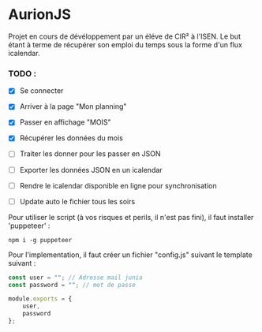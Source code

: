 # AurionJS

Projet en cours de dévéloppement par un éléve de CIR² à l'ISEN. Le but étant à terme de récupérer son emploi du temps sous la forme d'un flux icalendar. 

### TODO :
- [x] Se connecter
- [x] Arriver à la page "Mon planning"
- [x] Passer en affichage "MOIS"
- [x] Récupérer les données du mois
- [ ] Traiter les donner pour les passer en JSON
- [ ] Exporter les données JSON en un icalendar
- [ ] Rendre le icalendar disponible en ligne pour synchronisation 
- [ ] Update auto le fichier tous les soirs


Pour utiliser le script (à vos risques et perils, il n'est pas fini), il faut installer 'puppeteer' :
```console
npm i -g puppeteer
```
Pour l'implementation, il faut créer un fichier "config.js" suivant le template suivant : 

```js
const user = ""; // Adresse mail junia
const password = ""; // mot de passe

module.exports = {
    user,
    password
};
```
